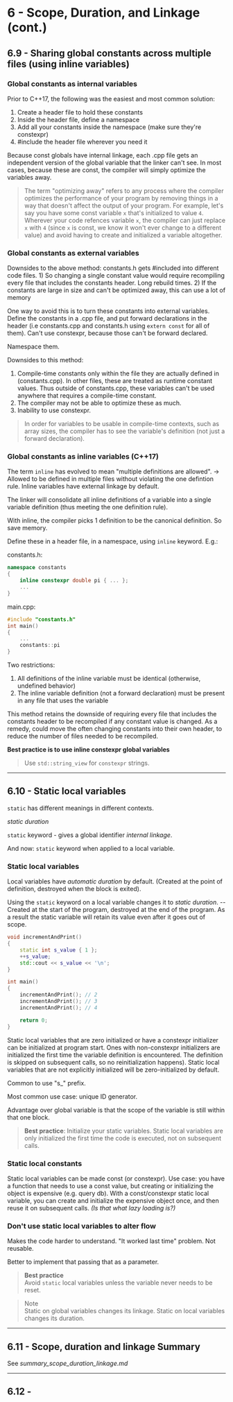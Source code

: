# 6 - Scope, Duration, and Linkage (cont.)

## 6.9 - Sharing global constants across multiple files (using inline variables)

### Global constants as internal variables
Prior to C++17, the following was the easiest and most common solution:
1. Create a header file to hold these constants
2. Inside the header file, define a namespace
3. Add all your constants inside the namespace (make sure they're constexpr)
4. #include the header file wherever you need it

Because const globals have internal linkage, each .cpp file gets an independent version of
the global variable that the linker can't see. In most cases, because these are const, the
compiler will simply optimize the variables away.

> The term "optimizing away" refers to any process where the compiler optimizes the
> performance of your program by removing things in a way that doesn't affect the output
> of your program. For example, let's say you have some const variable `x` that's
> initialized to value `4`. Wherever your code refences variable `x`, the compiler can
> just replace `x` with `4` (since `x` is const, we know it won't ever change to a
> different value) and avoid having to create and initialized a variable altogether.

### Global constants as external variables
Downsides to the above method:
constants.h gets #included into different code files. 1) So changing a single constant value
would require recompiling every file that includes the constants header. Long rebuild
times. 2) If the constants are large in size and can't be optimized away, this can use a
lot of memory

One way to avoid this is to turn these constants into external variables. Define the
constants in a .cpp file, and put forward declarations in the header (i.e constants.cpp
and constants.h using `extern const` for all of them). Can't use constexpr, because those
can't be forward declared.

Namespace them.

Downsides to this method:
1. Compile-time constants only within the file they are actually defined in
   (constants.cpp). In other files, these are treated as runtime constant values. Thus
   outside of constants.cpp, these variables can't be used anywhere that requires a
   compile-time constant.
2. The compiler may not be able to optimize these as much.
3. Inability to use constexpr.

> In order for variables to be usable in compile-time contexts, such as array sizes, the
> compiler has to see the variable's definition (not just a forward declaration).

### Global constants as inline variables (C++17)
The term `inline` has evolved to mean "multiple definitions are allowed". -> Allowed to be
defined in multiple files without violating the one defintion rule. Inline variables have
external linkage by default.

The linker will consolidate all inline definitions of a variable into a single variable
definition (thus meeting the one definition rule).

With inline, the compiler picks 1 definition to be the canonical definition. So save
memory.

Define these in a header file, in a namespace, using `inline` keyword. 
E.g.:

constants.h:
```c++
namespace constants
{
    inline constexpr double pi { ... };
    ...
}
```

main.cpp:
```c++
#include "constants.h"
int main()
{
    ...
    constants::pi
}
```

Two restrictions:
1. All definitions of the inline variable must be identical (otherwise, undefined
   behavior)
2. The inline variable definition (not a forward declaration) must be present in any file
   that uses the variable

This method retains the downside of requiring every file that includes the constants
header to be recompiled if any constant value is changed. As a remedy, could move the
often changing constants into their own header, to reduce the number of files needed to be
recompiled.

**Best practice is to use inline constexpr global variables**

> Use `std::string_view` for `constexpr` strings.

--------------

## 6.10 - Static local variables

`static` has different meanings in different contexts.

*static duration*

`static` keyword - gives a global identifier *internal linkage*.

And now: `static` keyword when applied to a local variable.

### Static local variables
Local variables have *automatic duration* by default. (Created at the point of definition,
destroyed when the block is exited).

Using the `static` keyword on a local variable changes it to *static duration*. -- Created
at the start of the program, destroyed at the end of the program. As a result the static
variable will retain its value even after it goes out of scope.

```c++
void incrementAndPrint()
{
    static int s_value { 1 };
    ++s_value;
    std::cout << s_value << '\n';
}

int main()
{
    incrementAndPrint(); // 2
    incrementAndPrint(); // 3
    incrementAndPrint(); // 4

    return 0;
}
```

Static local variables that are zero initialized or have a constexpr initializer can be
initialized at program start. Ones with non-constexpr initializers are initialized the
first time the variable definition is encountered. The definition is skipped on subsequent
calls, so no reinitialization happens). Static local variables that are not explicitly
initialized will be zero-initialized by default.

Common to use "s_" prefix.

Most common use case: unique ID generator.

Advantage over global variable is that the
scope of the variable is still within that one block.

> **Best practice**:
> Initialize your static variables. Static local variables are only initialized the first
> time the code is executed, not on subsequent calls.

### Static local constants
Static local variables can be made const (or constexpr).
Use case: you have a function that needs to use a const value, but creating or
initializing the object is expensive (e.g. query db). With a const/constexpr static local
variable, you can create and initialize the expensive object once, and then reuse it on
subsequent calls. *(Is that what lazy loading is?)*

### Don't use static local variables to alter flow
Makes the code harder to understand. "It worked last time" problem. Not reusable.

Better to implement that passing that as a parameter.

> **Best practice**<br>
> Avoid `static` local variables unless the variable never needs to be reset.

> Note<br>
> Static on global variables changes its linkage. Static on local variables changes its
> duration.

--------

## 6.11 - Scope, duration and linkage Summary
See *summary_scope_duration_linkage.md*

--------

## 6.12 -
